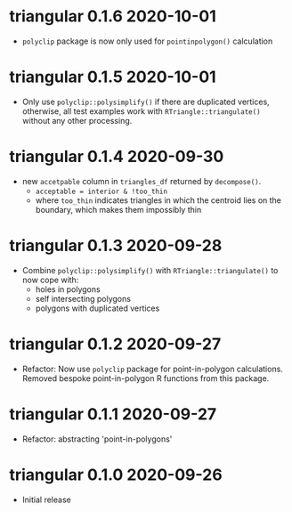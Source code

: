 # triangular 0.1.6 2020-10-01

* `polyclip` package is now only used for `pointinpolygon()` calculation

# triangular 0.1.5 2020-10-01

* Only use `polyclip::polysimplify()` if there are duplicated vertices, 
  otherwise, all test examples work with `RTriangle::triangulate()` without
  any other processing.

# triangular 0.1.4 2020-09-30

* new `accetpable` column in `triangles_df` returned by `decompose()`.
    * `acceptable = interior & !too_thin`
    * where `too_thin` indicates triangles in which the centroid lies on the 
      boundary, which makes them impossibly thin

# triangular 0.1.3 2020-09-28

* Combine `polyclip::polysimplify()` with `RTriangle::triangulate()` to now 
  cope with:
    * holes in polygons
    * self intersecting polygons
    * polygons with duplicated vertices

# triangular 0.1.2 2020-09-27

* Refactor: Now use `polyclip` package for point-in-polygon calculations. 
  Removed bespoke point-in-polygon R functions from this package.

# triangular 0.1.1 2020-09-27

* Refactor: abstracting 'point-in-polygons'

# triangular 0.1.0 2020-09-26

* Initial release
